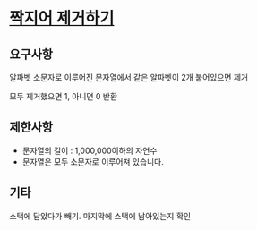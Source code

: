 # [짝지어 제거하기](https://programmers.co.kr/learn/courses/30/lessons/12973)

## 요구사항

알파벳 소문자로 이루어진 문자열에서 같은 알파벳이 2개 붙어있으면 제거

모두 제거했으면 1, 아니면 0 반환

## 제한사항

- 문자열의 길이 : 1,000,000이하의 자연수
- 문자열은 모두 소문자로 이루어져 있습니다.

## 기타

스택에 담았다가 빼기. 마지막에 스택에 남아있는지 확인
